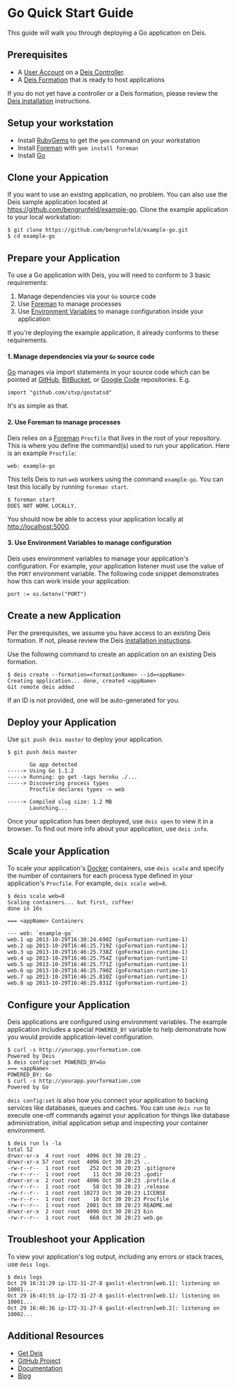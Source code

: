 # Go Quick Start Guide

This guide will walk you through deploying a Go application on Deis.

## Prerequisites

* A [User Account](http://docs.deis.io/en/latest/client/register/) on a [Deis Controller](http://docs.deis.io/en/latest/terms/controller/).
* A [Deis Formation](http://docs.deis.io/en/latest/gettingstarted/concepts/#formations) that is ready to host applications

If you do not yet have a controller or a Deis formation, please review the [Deis installation](http://docs.deis.io/en/latest/gettingstarted/installation/) instructions.

## Setup your workstation

* Install [RubyGems](http://rubygems.org/pages/download) to get the `gem` command on your workstation
* Install [Foreman](http://ddollar.github.com/foreman/) with `gem install foreman`
* Install [Go](https://code.google.com/p/go/downloads/list)

## Clone your Appication 

If you want to use an existing application, no problem.  You can also use the Deis sample application located at <https://github.com/bengrunfeld/example-go>.  Clone the example application to your local workstation:

    $ git clone https://github.com/bengrunfeld/example-go.git
    $ cd example-go

## Prepare your Application

To use a Go application with Deis, you will need to conform to 3 basic requirements:

 1. Manage dependencies via your `Go` source code
 2. Use [Foreman](http://ddollar.github.com/foreman/) to manage processes
 3. Use [Environment Variables](https://help.ubuntu.com/community/EnvironmentVariables) to manage configuration inside your application

If you're deploying the example application, it already conforms to these requirements.

#### 1. Manage dependencies via your `Go` source code

[Go](http://golang.org/) manages via import statements in your source code which can be pointed at [GitHub](http://github.com), [BitBucket](https://bitbucket.org/), or [Google Code](https://code.google.com/) repositories. E.g.

	import "github.com/stvp/gostatsd"
	
It's as simple as that.

#### 2. Use Foreman to manage processes

Deis relies on a [Foreman](http://ddollar.github.com/foreman/) `Procfile` that lives in the root of your repository.  This is where you define the command(s) used to run your application.  Here is an example `Procfile`:

    web: example-go

This tells Deis to run `web` workers using the command `example-go`. You can test this locally by running `foreman start`.

	$ foreman start
	DOES NOT WORK LOCALLY.
	
You should now be able to access your application locally at <http://localhost:5000>.

#### 3. Use Environment Variables to manage configuration

Deis uses environment variables to manage your application's configuration. For example, your application listener must use the value of the `PORT` environment variable. The following code snippet demonstrates how this can work inside your application:

    port := os.Getenv("PORT")

## Create a new Application

Per the prerequisites, we assume you have access to an existing Deis formation. If not, please review the Deis [installation instuctions](http://docs.deis.io/en/latest/gettingstarted/installation/).

Use the following command to create an application on an existing Deis formation.

    $ deis create --formation=<formationName> --id=<appName>
	Creating application... done, created <appName>
	Git remote deis added
    
If an ID is not provided, one will be auto-generated for you.

## Deploy your Application

Use `git push deis master` to deploy your application.

	$ git push deis master

	       Go app detected
	-----> Using Go 1.1.2
	-----> Running: go get -tags heroku ./...
	-----> Discovering process types
	       Procfile declares types -> web
	
	-----> Compiled slug size: 1.2 MB
	       Launching... 

Once your application has been deployed, use `deis open` to view it in a browser. To find out more info about your application, use `deis info`.

## Scale your Application

To scale your application's [Docker](http://docker.io) containers, use `deis scale` and specify the number of containers for each process type defined in your application's `Procfile`. For example, `deis scale web=8`.

	$ deis scale web=8
	Scaling containers... but first, coffee!
	done in 16s
	
	=== <appName> Containers
	
	--- web: `example-go`
	web.1 up 2013-10-29T16:30:24.690Z (goFormation-runtime-1)
	web.2 up 2013-10-29T16:46:25.719Z (goFormation-runtime-1)
	web.3 up 2013-10-29T16:46:25.738Z (goFormation-runtime-1)
	web.4 up 2013-10-29T16:46:25.754Z (goFormation-runtime-1)
	web.5 up 2013-10-29T16:46:25.771Z (goFormation-runtime-1)
	web.6 up 2013-10-29T16:46:25.790Z (goFormation-runtime-1)
	web.7 up 2013-10-29T16:46:25.810Z (goFormation-runtime-1)
	web.8 up 2013-10-29T16:46:25.831Z (goFormation-runtime-1)


## Configure your Application

Deis applications are configured using environment variables. The example application includes a special `POWERED_BY` variable to help demonstrate how you would provide application-level configuration. 

	$ curl -s http://yourapp.yourformation.com
	Powered by Deis
	$ deis config:set POWERED_BY=Go
	=== <appName>
	POWERED_BY: Go
	$ curl -s http://yourapp.yourformation.com
	Powered by Go

`deis config:set` is also how you connect your application to backing services like databases, queues and caches. You can use `deis run` to execute one-off commands against your application for things like database administration, initial application setup and inspecting your container environment.

	$ deis run ls -la
	total 52
	drwxr-xr-x  4 root root  4096 Oct 30 20:23 .
	drwxr-xr-x 57 root root  4096 Oct 30 20:25 ..
	-rw-r--r--  1 root root   252 Oct 30 20:23 .gitignore
	-rw-r--r--  1 root root    11 Oct 30 20:23 .godir
	drwxr-xr-x  2 root root  4096 Oct 30 20:23 .profile.d
	-rw-r--r--  1 root root    58 Oct 30 20:23 .release
	-rw-r--r--  1 root root 10273 Oct 30 20:23 LICENSE
	-rw-r--r--  1 root root    16 Oct 30 20:23 Procfile
	-rw-r--r--  1 root root  2001 Oct 30 20:23 README.md
	drwxr-xr-x  2 root root  4096 Oct 30 20:23 bin
	-rw-r--r--  1 root root   660 Oct 30 20:23 web.go

## Troubleshoot your Application

To view your application's log output, including any errors or stack traces, use `deis logs`.

    $ deis logs
	Oct 29 16:31:29 ip-172-31-27-8 gaslit-electron[web.1]: listening on 10001...
	Oct 29 16:43:55 ip-172-31-27-8 gaslit-electron[web.1]: listening on 10001...
	Oct 29 16:46:36 ip-172-31-27-8 gaslit-electron[web.2]: listening on 10002...

## Additional Resources

* [Get Deis](http://deis.io/get-deis/)
* [GitHub Project](https://github.com/opdemand/deis)
* [Documentation](http://docs.deis.io/)
* [Blog](http://deis.io/blog/)
